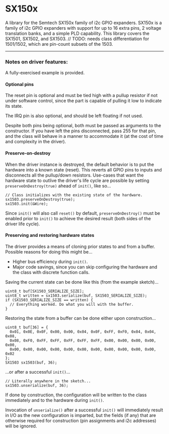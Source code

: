 # SX150x

A library for the Semtech SX150x family of i2c GPIO expanders. SX150x is a family of i2c GPIO expanders with support for up to 16 extra pins, 2 voltage translation banks, and a simple PLD capability. This library covers the SX1501, SX1502, and SX1503.
// TODO: needs class differentiation for 1501/1502, which are pin-count subsets of the 1503.

------------------------

### Notes on driver features:

A fully-exercised example is provided.

#### Optional pins

The reset pin is optional and must be tied high with a pullup resistor if not
under software control, since the part is capable of pulling it low to indicate
its state.

The IRQ pin is also optional, and should be left floating if not used.

Despite both pins being optional, both must be passed as arguments to the
constructor. If you have left the pins disconnected, pass 255 for that pin, and
the class will behave in a manner to accommodate it (at the cost of time and
complexity in the driver).

#### Preserve-on-destroy

When the driver instance is destroyed, the default behavior is to
put the hardware into a known state (reset). This reverts all GPIO pins to
inputs and disconnects all the pullup/down resistors. Use-cases that want the
hardware state to outlive the driver's life cycle are possible by
setting `preserveOnDestroy(true)` ahead of `init()`, like so...

    // Class initializes with the existing state of the hardware.
    sx1503.preserveOnDestroy(true);
    sx1503.init(&Wire);

Since `init()` will also call `reset()` by default, `preserveOnDestroy()` must be
enabled prior to `init()` to achieve the desired result (both sides of the driver life cycle).

#### Preserving and restoring hardware states

The driver provides a means of cloning prior states to and from a buffer.
Possible reasons for doing this might be...

  * Higher bus efficiency during `init()`.
  * Major code savings, since you can skip configuring the hardware and the class with discrete function calls.

Saving the current state can be done like this (from the example sketch)...

    uint8_t buf[SX1503_SERIALIZE_SIZE];
    uint8_t written = sx1503.serialize(buf, SX1503_SERIALIZE_SIZE);
    if (SX1503_SERIALIZE_SIZE == written) {
      // Everything worked. Do what you will with the buffer.
    }

Restoring the state from a buffer can be done either upon construction...

    uint8_t buf[36] = {
      0x01, 0x0E, 0x0F, 0x00, 0x00, 0x04, 0x0F, 0xFF, 0xF0, 0x04, 0x04, 0x08,
      0x08, 0xF0, 0xFF, 0xFF, 0xFF, 0xFF, 0xFF, 0x00, 0x00, 0x00, 0x00, 0x00,
      0x00, 0x00, 0x00, 0x00, 0x00, 0x00, 0x00, 0x00, 0x00, 0x00, 0x00, 0x02
    };
    SX1503 sx1503(buf, 36);

...or after a successful `init()`...

    // Literally anywhere in the sketch...
    sx1503.unserialize(buf, 36);

If done by construction, the configuration will be written to the class immediately
and to the hardware during `init()`.

Invocation of `unserialize()` after a successful `init()` will immediately result
in I/O as the new configuration is imparted, but the fields (if any) that are
otherwise required for construction (pin assignments and i2c addresses) will be ignored.
